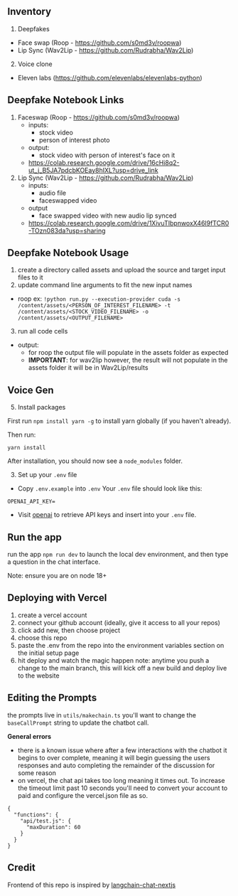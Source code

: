 ## Inventory
1. Deepfakes
  - Face swap (Roop - https://github.com/s0md3v/roopwa)
  - Lip Sync (Wav2Lip - https://github.com/Rudrabha/Wav2Lip)
2. Voice clone
  - Eleven labs (https://github.com/elevenlabs/elevenlabs-python)

## Deepfake Notebook Links

1. Faceswap (Roop - https://github.com/s0md3v/roopwa)
    - inputs:
       - stock video
       - person of interest photo
     - output:
         - stock video with person of interest's face on it
   - https://colab.research.google.com/drive/16cHi8q2-ut_j_B5JA7pdcbKOEay8hIXL?usp=drive_link
2. Lip Sync (Wav2Lip - https://github.com/Rudrabha/Wav2Lip)
   - inputs:
       - audio file
       - faceswapped video
   - output
     - face swapped video with new audio lip synced
   - https://colab.research.google.com/drive/1XivuTIbpnwoxX46l9fTCR0-TOzn083da?usp=sharing

## Deepfake Notebook Usage

1. create a directory called assets and upload the source and target input files to it
2. update command line arguments to fit the new input names
  - roop ex: ` !python run.py --execution-provider cuda -s /content/assets/<PERSON_OF_INTEREST_FILENAME> -t /content/assets/<STOCK_VIDEO_FILENAME> -o /content/assets/<OUTPUT_FILENAME> `
3. run all code cells
  - output:
    - for roop the output file will populate in the assets folder as expected
    - **IMPORTANT**: for wav2lip however, the result will not populate in the assets folder it will be in Wav2Lip/results


## Voice Gen




5. Install packages

First run `npm install yarn -g` to install yarn globally (if you haven't already).

Then run:

```
yarn install
```
After installation, you should now see a `node_modules` folder.

3. Set up your `.env` file

- Copy `.env.example` into `.env`
  Your `.env` file should look like this:

```
OPENAI_API_KEY=
```

- Visit [openai](https://help.openai.com/en/articles/4936850-where-do-i-find-my-secret-api-key) to retrieve API keys and insert into your `.env` file.

## Run the app

run the app `npm run dev` to launch the local dev environment, and then type a question in the chat interface.

Note: ensure you are on node 18+

## Deploying with Vercel

1. create a vercel account
2. connect your github account (ideally, give it access to all your repos)
3. click add new, then choose project
4. choose this repo
5. paste the .env from the repo into the environment variables section on the initial setup page
6. hit deploy and watch the magic happen
note: anytime you push a change to the main branch, this will kick off a new build and deploy live to the website

## Editing the Prompts

the prompts live in `utils/makechain.ts` you'll want to change the `baseCallPrompt` string to update the chatbot call.

**General errors**

- there is a known issue where after a few interactions with the chatbot it begins to over complete, meaning it will begin guessing the users responses and auto completing the remainder of the discussion for some reason
- on vercel, the chat api takes too long meaning it times out. To increase the timeout limit past 10 seconds you'll need to convert your account to paid and configure the vercel.json file as so.

```
{
  "functions": {
    "api/test.js": {
      "maxDuration": 60
    }
  }
}
```

## Credit

Frontend of this repo is inspired by [langchain-chat-nextjs](https://github.com/zahidkhawaja/langchain-chat-nextjs)
